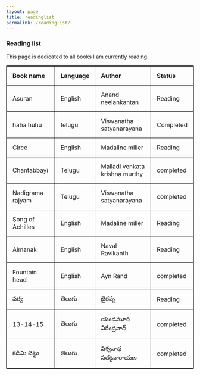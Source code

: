 ```yaml
---
layout: page
title: readinglist
permalink: /readinglist/
---
```



<style>
table, th, td {
  border: 1px solid black;
  border-collapse: collapse;
}
th, td {
  padding: 15px;
  text-align: left;
}
table#t01 {
  width: 100%;    
  background-color: #f1f1c1;
}
</style>



### Reading list

This page is dedicated to all books I am currently reading.

<table style="width:100%">

  
  <tr>
    <th>Book name</th>
    <th>Language</th> 
    <th>Author</th>
    <th>Status</th>
  </tr>
  
  <tr>
    <td> Asuran </td>
    <td>English </td>
    <td>Anand neelankantan </td>
    <td> Reading </td>
  </tr>
  <tr>
    <td> haha huhu  </td>
    <td>telugu </td>
    <td>Viswanatha satyanarayana  </td>
    <td> Completed</td>
  </tr>
  <tr>
    <td> Circe  </td>
    <td>English </td>
    <td>Madaline miller  </td>
    <td> Reading </td>
  </tr>
   <tr>
    <td> Chantabbayi </td>
    <td> Telugu </td>
    <td> Malladi venkata krishna murthy </td>
    <td> completed </td>
  </tr>
  <tr>
    <td> Nadigrama rajyam </td>
    <td> Telugu </td>
    <td> Viswanatha satyanarayana </td>
    <td> completed </td>
  </tr>
  <tr>
    <td> Song of Achilles  </td>
    <td>English </td>
    <td>Madaline miller  </td>
    <td> Reading </td>
  </tr>
  <tr>
    <td> Almanak  </td>
    <td>English </td>
    <td>Naval Ravikanth  </td>
    <td> Reading </td>
  </tr>
  <tr>
    <td>Fountain head</td>
    <td>English</td>
    <td>Ayn Rand</td>
    <td>completed</td>
  </tr>
  <tr>
    <td>పర్వ </td>
    <td>తెలుగు </td>
    <td>బైరప్ప </td>
    <td>Reading</td>
  </tr>
  <tr>
    <td>13-14-15 </td>
    <td>తెలుగు </td>
    <td>యండమూరి వీరేంద్రనాథ్ </td>
    <td>completed</td>
  </tr>
  <tr>
    <td> కడిమి చెట్టు  </td>
    <td>తెలుగు </td>
    <td>విశ్వనాథ సత్యనారాయణ  </td>
    <td>completed</td>
  </tr>

  
  
</table>
